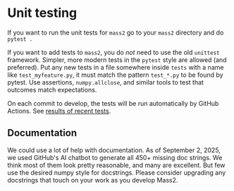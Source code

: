 # Unit testing

If you want to run the unit tests for `mass2` go to your `mass2` directory and do `pytest .`

If you want to add tests to `mass2`, you do _not_ need to use the old `unittest` framework. Simpler, more modern tests in the `pytest` style are allowed (and preferred). Put any new tests in a file somewhere inside `tests` with a name like `test_myfeature.py`, it must match the pattern `test_*.py` to be found by pytest. Use assertions, `numpy.allclose`, and similar tools to test that outcomes match expectations.

On each commit to develop, the tests will be run automatically by GitHub Actions. See [results of recent tests](https://github.com/usnistgov/mass2/actions).


## Documentation

We could use a lot of help with documentation. As of September 2, 2025, we used GitHub's AI chatbot to generate all 450+ missing doc strings. We think most of them look pretty reasonable, and many are excellent. But few use the desired numpy style for docstrings. Please consider upgrading any docstrings that touch on your work as you develop Mass2.
